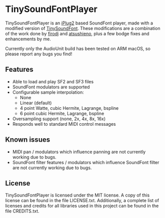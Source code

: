 # TinySoundFontPlayer

TinySoundFontPlayer is an [iPlug2](https://github.com/iPlug2/iPlug2) based SoundFont player, made with a modified version of [TinySoundFont](https://github.com/NeRdTheNed/TinySoundFont/tree/temp2). These modifications are a combination of the work done by [firodj](https://github.com/firodj/tsf) and [atsushieno](https://github.com/atsushieno/TinySoundFont/tree/split-render), plus a few bodge fixes and enhancements by me.

Currently only the AudioUnit build has been tested on ARM macOS, so please report any bugs you find!

## Features

- Able to load and play SF2 and SF3 files
- SoundFont modulators are supported
- Configurable sample interpolation:
  - None
  - Linear (default)
  - 4 point Watte, cubic Hermite, Lagrange, bspline
  - 6 point cubic Hermite, Lagrange, bspline
- Oversampling support (none, 2x, 4x, 8x, 16x)
- Responds well to standard MIDI control messages

## Known issues

- MIDI pan / modulators which influence panning are not currently working due to bugs.
- SoundFont filter features / modulators which influence SoundFont filter are not currently working due to bugs.

## License

TinySoundFontPlayer is licensed under the MIT license. A copy of this license can be found in the file LICENSE.txt. Additionally, a complete list of licenses and credits for all libraries used in this project can be found in the file CREDITS.txt.
